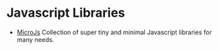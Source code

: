 # Javascript Libraries

- [MicroJs](http://microjs.com/)
  Collection of super tiny and minimal Javascript libraries for many needs.
